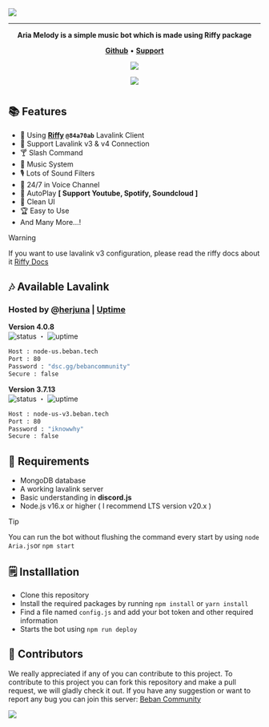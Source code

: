 <img src="Aria Melody.svg" />

---

<p align="center">
  <strong>Aria Melody is a simple music bot which is made using Riffy package</strong>
  </p>

<p align="center">
    <a href="https://github.com/BebanCode/Aria-Melody"><b>Github</b></a> •
    <a href="https://discord.gg/9eCgpGuZAa"><b>Support</b></a>
</p>

<div align="center">
  <a href="https://www.npmjs.com/package/riffy"><img src="https://img.shields.io/badge/Riffy-@84a70ab-blue" />
</div>
<p align="center"> 
  <a href="https://discord.gg/9eCgpGuZAa" target="_blank"> <img src="https://discordapp.com/api/guilds/1215235509958479894/widget.png?style=banner2"/> </a>
</p>

#

## 📚 Features
-   🎻 Using **[Riffy](https://www.npmjs.com/package/riffy) `@84a70ab`** Lavalink Client
-   🌊 Support Lavalink v3 & v4 Connection
-   🍸️ Slash Command
-   🎵 Music System
-   🎙️ Lots of Sound Filters
-   💺 24/7 in Voice Channel
-   🔎 AutoPlay **[ Support Youtube, Spotify, Soundcloud ]**
-   🫧 Clean UI
-   🏆️ Easy to Use
-   And Many More...!

> [!WARNING]
> If you want to use lavalink v3 configuration, please read the riffy docs about it [Riffy Docs](https://riffy.js.org/basics/usage)

## 🎶 Available Lavalink
### Hosted by @[herjuna](https://discord.gg/9eCgpGuZAa) | [Uptime](deployments.beban.tech)
**Version 4.0.8** <br />
![status](https://uptime.beban.tech/api/badge/2/status) ・ ![uptime](https://uptime.beban.tech/api/badge/2/uptime)
```bash
Host : node-us.beban.tech
Port : 80
Password : "dsc.gg/bebancommunity"
Secure : false
```

**Version 3.7.13** <br />
![status](https://uptime.beban.tech/api/badge/7/status) ・ ![uptime](https://uptime.beban.tech/api/badge/7/uptime)
```bash
Host : node-us-v3.beban.tech
Port : 80
Password : "iknowwhy"
Secure : false
```

## 📜 Requirements
-   MongoDB database
-   A working lavalink server
-   Basic understanding in **discord.js**
-   Node.js v16.x or higher ( I recommend LTS version v20.x )

> [!TIP]
> You can run the bot without flushing the command every start by using `node Aria.js`or `npm start`

## 🗒️ Installlation
-   Clone this repository
-   Install the required packages by running `npm install` or `yarn install`
-   Find a file named `config.js` and add your bot token and other required information
-   Starts the bot using `npm run deploy`

## 👥 Contributors
We really appreciated if any of you can contribute to this project. To contribute to this project you can fork this repository and make a pull request, we will gladly check it out. If you have any suggestion or want to report any bug you can join this server: [Beban Community](https://discord.gg/9eCgpGuZAa)

<a href="https://github.com/Beban-Studio/Aria-Melody/graphs/contributors">
  <img src="https://contributors-img.web.app/image?repo=beban-studio/aria-melody" />
</a>